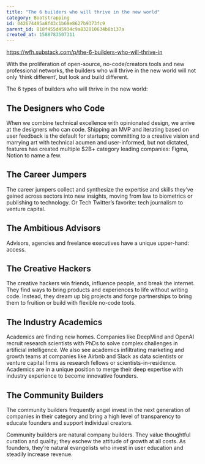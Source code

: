 ```yaml
---
title: "The 6 builders who will thrive in the new world"
category: Bootstrapping
id: 042674405a8f43c1b68e8627b9373fc9
parent_id: 818f455d45934c9a832810634b8b137a
created_at: 1588783507311
---
```


https://wfh.substack.com/p/the-6-builders-who-will-thrive-in

With the proliferation of open-source, no-code/creators tools and new professional networks, the builders who will thrive in the new world will not only ‘think different’, but look and build different.

The 6 types of builders who will thrive in the new world: 

## The Designers who Code

When we combine technical excellence with opinionated design, we arrive at the designers who can code. Shipping an MVP and iterating based on user feedback is the default for startups; committing to a creative vision and marrying art with technical acumen and user-informed, but not dictated, features has created multiple $2B+ category leading companies: Figma, Notion to name a few. 

## The Career Jumpers

The career jumpers collect and synthesize the expertise and skills they’ve gained across sectors into new insights, moving from law to biometrics or publishing to technology. Or Tech Twitter’s favorite: tech journalism to venture capital. 

## The Ambitious Advisors

Advisors, agencies and freelance executives have a unique upper-hand: access. 


## The Creative Hackers

The creative hackers win friends, influence people, and break the internet. They find ways to bring products and experiences to life without writing code. Instead, they dream up big projects and forge partnerships to bring them to fruition or build with flexible no-code tools. 

## The Industry Academics

Academics are finding new homes. Companies like DeepMind and OpenAI recruit research scientists with PhDs to solve complex challenges in artificial intelligence. We also see academics infiltrating marketing and growth teams at companies like Airbnb and Slack as data scientists or venture capital firms as research fellows or scientists-in-residence. Academics are in a unique position to merge their deep expertise with industry experience to become innovative founders. 

## The Community Builders

The community builders frequently angel invest in the next generation of companies in their category and bring a high level of transparency to educate founders and support individual creators. 

Community builders are natural company builders. They value thoughtful curation and quality; they eschew the attitude of growth at all costs. As founders, they’re natural evangelists who invest in user education and steadily increase revenue. 
                